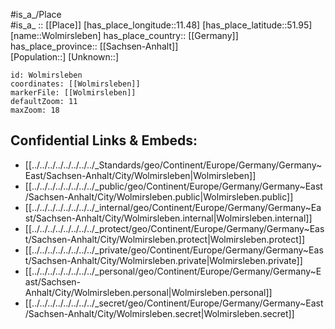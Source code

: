 ﻿---
location: [51.95,11.48] 
mapzoom: [7,12] 
mapmarker: city 
type: City
tags:
- geo/City


SpocWebEntityId: 35692
isDeleted: false
confidential: public

---
#is_a_/Place  
#is_a_ :: [[Place]] 
[has_place_longitude::11.48] 
[has_place_latitude::51.95] 
[name::Wolmirsleben] 
has_place_country:: [[Germany]]  
has_place_province:: [[Sachsen-Anhalt]]  
[Population::] 
[Unknown::] 


```leaflet
id: Wolmirsleben
coordinates: [[Wolmirsleben]] 
markerFile: [[Wolmirsleben]] 
defaultZoom: 11 
maxZoom: 18
```


## Confidential Links & Embeds: 
- [[../../../../../../../../_Standards/geo/Continent/Europe/Germany/Germany~East/Sachsen-Anhalt/City/Wolmirsleben|Wolmirsleben]] 
- [[../../../../../../../../_public/geo/Continent/Europe/Germany/Germany~East/Sachsen-Anhalt/City/Wolmirsleben.public|Wolmirsleben.public]] 
- [[../../../../../../../../_internal/geo/Continent/Europe/Germany/Germany~East/Sachsen-Anhalt/City/Wolmirsleben.internal|Wolmirsleben.internal]] 
- [[../../../../../../../../_protect/geo/Continent/Europe/Germany/Germany~East/Sachsen-Anhalt/City/Wolmirsleben.protect|Wolmirsleben.protect]] 
- [[../../../../../../../../_private/geo/Continent/Europe/Germany/Germany~East/Sachsen-Anhalt/City/Wolmirsleben.private|Wolmirsleben.private]] 
- [[../../../../../../../../_personal/geo/Continent/Europe/Germany/Germany~East/Sachsen-Anhalt/City/Wolmirsleben.personal|Wolmirsleben.personal]] 
- [[../../../../../../../../_secret/geo/Continent/Europe/Germany/Germany~East/Sachsen-Anhalt/City/Wolmirsleben.secret|Wolmirsleben.secret]] 
